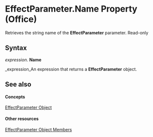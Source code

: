 
# EffectParameter.Name Property (Office)

Retrieves the string name of the  **EffectParameter** parameter. Read-only


## Syntax

 _expression_. **Name**

 _expression_An expression that returns a  **EffectParameter** object.


## See also


#### Concepts


 [EffectParameter Object](975669fc-cf50-ac64-e6b5-84ff5397829b.md)
#### Other resources


 [EffectParameter Object Members](a52ed620-d0eb-4111-495e-bfe6e768c8df.md)
